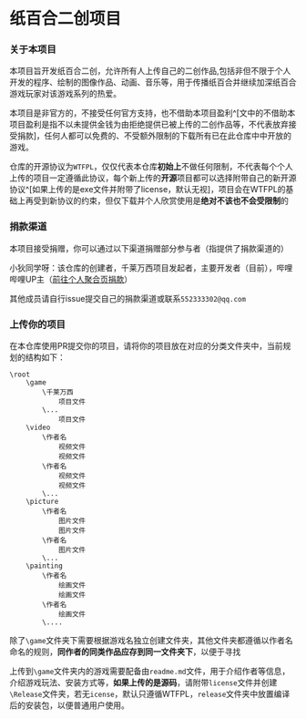 # 纸百合二创项目

### 关于本项目

本项目旨开发纸百合二创，允许所有人上传自己的二创作品,包括非但不限于个人开发的程序、绘制的图像作品、动画、音乐等，用于传播纸百合并继续加深纸百合游戏玩家对该游戏系列的热爱。

本项目是非官方的，不接受任何官方支持，也不借助本项目盈利^[文中的不借助本项目盈利是指不以未提供金钱为由拒绝提供已被上传的二创作品等，不代表放弃接受捐款]，任何人都可以免费的、不受额外限制的下载所有已在此仓库中中开放的游戏。

仓库的开源协议为`WTFPL`，仅仅代表本仓库**初始上**不做任何限制，不代表每个个人上传的项目一定遵循此协议，每个新上传的**开源**项目都可以选择附带自己的新开源协议^[如果上传的是exe文件并附带了license，默认无视]，项目会在WTFPL的基础上再受到新协议的约束，但仅下载并个人欣赏使用是**绝对不该也不会受限制**的

### 捐款渠道

本项目接受捐赠，你可以通过以下渠道捐赠部分参与者（指提供了捐款渠道的）

小狄同学呀：该仓库的创建者，千莱万西项目发起者，主要开发者（目前），哔哩哔哩UP主（[前往个人聚合页捐款](https://link3.cc/xiaoditxy)）

其他成员请自行issue提交自己的捐款渠道或联系`552333302@qq.com`

### 上传你的项目

在本仓库使用PR提交你的项目，请将你的项目放在对应的分类文件夹中，当前规划的结构如下：

```文件夹架构
\root
    \game
        \千莱万西
            项目文件
        \...
            项目文件
    \video
        \作者名
            视频文件
            视频文件
        \作者名
            视频文件
            视频文件
        \...
    \picture
        \作者名
            图片文件
            图片文件
        \作者名
            图片文件
        \...
    \painting
        \作者名
            绘画文件
            绘画文件
        \作者名
            绘画文件
        \....
```
除了`\game`文件夹下需要根据游戏名独立创建文件夹，其他文件夹都遵循以作者名命名的规则，**同作者的同类作品应存到同一文件夹下**，以便于寻找

上传到`\game`文件夹内的游戏需要配备由`readme.md`文件，用于介绍作者等信息，介绍游戏玩法、安装方式等，**如果上传的是源码**，请附带`license`文件并创建`\Release`文件夹，若无`icense`，默认只遵循WTFPL，`release`文件夹中放置编译后的安装包，以便普通用户使用。